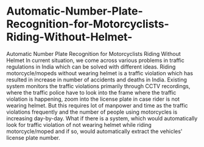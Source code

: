 # Automatic-Number-Plate-Recognition-for-Motorcyclists-Riding-Without-Helmet-
Automatic Number Plate Recognition for  Motorcyclists Riding Without Helmet 
In current situation, we come across various problems in traffic regulations in India which can be solved with different ideas. Riding motorcycle/mopeds without wearing helmet is a traffic violation which has resulted in increase in number of accidents and deaths in India. Existing system monitors the traffic violations primarily through CCTV recordings, where the traffic police have to look into the frame where the traffic violation is happening, zoom into the license plate in case rider is not wearing helmet. But this requires lot of manpower and time as the traffic violations frequently and the number of people using motorcycles is increasing day-by-day. 
What if there is a system, which would automatically look for traffic violation of not wearing helmet while riding motorcycle/moped and if so, would automatically extract the vehicles' license plate number.
